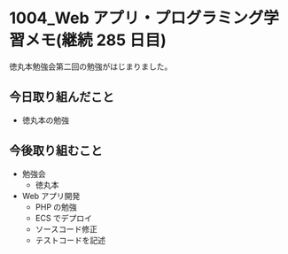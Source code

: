 # 1004_Web アプリ・プログラミング学習メモ(継続 285 日目)

徳丸本勉強会第二回の勉強がはじまりました。

## 今日取り組んだこと

- 徳丸本の勉強

## 今後取り組むこと

- 勉強会
  - 徳丸本
- Web アプリ開発
  - PHP の勉強
  - ECS でデプロイ
  - ソースコード修正
  - テストコードを記述
